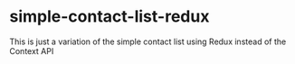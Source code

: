 # simple-contact-list-redux
This is just a variation of the simple contact list using Redux instead of the Context API
